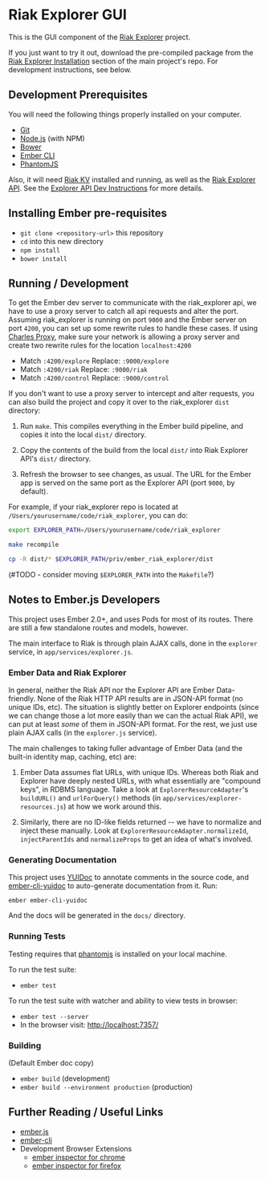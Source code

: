 # Riak Explorer GUI

This is the GUI component of the [Riak Explorer](https://github.com/basho-labs/riak_explorer)
project.

If you just want to try it out, download the pre-compiled package from the
[Riak Explorer Installation](https://github.com/basho-labs/riak_explorer#installation)
section of the main project's repo. For development instructions, see below.

## Development Prerequisites

You will need the following things properly installed on your computer.

* [Git](http://git-scm.com/)
* [Node.js](http://nodejs.org/) (with NPM)
* [Bower](http://bower.io/)
* [Ember CLI](http://www.ember-cli.com/)
* [PhantomJS](http://phantomjs.org/)

Also, it will need [Riak KV](http://basho.com/products/riak-kv/) installed
and running, as well as the [Riak Explorer
API](https://github.com/basho-labs/riak_explorer).
See the [Explorer
API Dev Instructions](https://github.com/basho-labs/riak_explorer/blob/master/DEVELOPMENT.md)
for more details.

## Installing Ember pre-requisites

* `git clone <repository-url>` this repository
* `cd` into this new directory
* `npm install`
* `bower install`

## Running / Development

To get the Ember dev server to communicate with the riak_explorer api, we have to use a proxy server to catch all api requests
and alter the port. Assuming riak_explorer is running on port `9000` and the Ember server on port
`4200`, you can set up some rewrite rules to handle these cases. If using [Charles Proxy](http://www.charlesproxy.com/),
make sure your network is allowing a proxy server and create two rewrite rules for the location `localhost:4200`
 - Match `:4200/explore` Replace: `:9000/explore`
 - Match `:4200/riak`    Replace: `:9000/riak`
 - Match `:4200/control` Replace: `:9000/control`

If you don't want to use a proxy server to intercept and alter requests, you can also build the project and copy it over
to the riak_explorer `dist` directory:

1. Run `make`. This compiles everything in the Ember
    build pipeline, and copies it into the local `dist/` directory.

2. Copy the contents of the build from the local `dist/` into Riak Explorer API's
    `dist/` directory.

3. Refresh the browser to see changes, as usual. The URL for the Ember app
    is served on the same port as the Explorer API (port `9000`, by default).

For example, if your riak_explorer repo is located at
`/Users/yourusername/code/riak_explorer`, you can do:

```bash
export EXPLORER_PATH=/Users/yourusername/code/riak_explorer

make recompile

cp -R dist/* $EXPLORER_PATH/priv/ember_riak_explorer/dist
```

(#TODO - consider moving `$EXPLORER_PATH` into the `Makefile`?)

## Notes to Ember.js Developers

This project uses Ember 2.0+, and uses Pods for most of its routes. There are
still a few standalone routes and models, however.

The main interface to Riak is through plain AJAX calls, done in the `explorer`
service, in `app/services/explorer.js`.

### Ember Data and Riak Explorer

In general, neither the Riak API nor the Explorer API are Ember Data-friendly.
None of the Riak HTTP API results are in JSON-API format (no unique IDs, etc).
The situation is slightly better on Explorer endpoints (since we can change
those a lot more easily than we can the actual Riak API), we can put at least
*some* of them in JSON-API format. For the rest, we just use plain AJAX calls
(in the `explorer.js` service).

The main challenges to taking fuller advantage of Ember Data (and the built-in
identity map, caching, etc) are:

1. Ember Data assumes flat URLs, with unique IDs. Whereas both Riak and Explorer
    have deeply nested URLs, with what essentially are "compound keys", in RDBMS
    language. Take a look at `ExplorerResourceAdapter`'s `buildURL()` and
    `urlForQuery()` methods (in `app/services/explorer-resources.js`) at how we
    work around this.

2. Similarly, there are no ID-like fields returned -- we have to normalize and
    inject these manually. Look at `ExplorerResourceAdapter.normalizeId`,
    `injectParentIds` and `normalizeProps` to get an idea of what's involved.

### Generating Documentation

This project uses [YUIDoc](http://yui.github.io/yuidoc/) to annotate comments
in the source code, and [ember-cli-yuidoc](https://github.com/cibernox/ember-cli-yuidoc)
to auto-generate documentation from it. Run:

```
ember ember-cli-yuidoc
```

And the docs will be generated in the `docs/` directory.

### Running Tests

Testing requires that [phantomjs](http://phantomjs.org/) is installed on your local machine.

To run the test suite:
* `ember test`

To run the test suite with watcher and ability to view tests in browser:
* `ember test --server`
* In the browser visit: [http://localhost:7357/](http://localhost:7357/)

### Building

(Default Ember doc copy)

* `ember build` (development)
* `ember build --environment production` (production)

## Further Reading / Useful Links

* [ember.js](http://emberjs.com/)
* [ember-cli](http://www.ember-cli.com/)
* Development Browser Extensions
  * [ember inspector for chrome](https://chrome.google.com/webstore/detail/ember-inspector/bmdblncegkenkacieihfhpjfppoconhi)
  * [ember inspector for firefox](https://addons.mozilla.org/en-US/firefox/addon/ember-inspector/)
